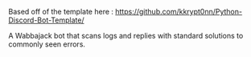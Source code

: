 
Based off of the template here : https://github.com/kkrypt0nn/Python-Discord-Bot-Template/

A Wabbajack bot that scans logs and replies with standard solutions to commonly seen errors.
